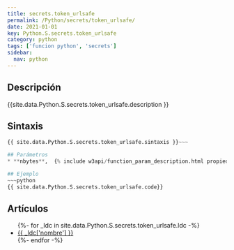 ```yaml
---
title: secrets.token_urlsafe
permalink: /Python/secrets/token_urlsafe/
date: 2021-01-01
key: Python.S.secrets.token_urlsafe
category: python
tags: ['funcion python', 'secrets']
sidebar: 
  nav: python
---
```


## Descripción
{{site.data.Python.S.secrets.token_urlsafe.description }}

## Sintaxis
~~~python
{{ site.data.Python.S.secrets.token_urlsafe.sintaxis }}~~~

## Parámetros
* **nbytes**,  {% include w3api/function_param_description.html propiedad=site.data.Python.S.secrets.token_urlsafe valor="nbytes" %}

## Ejemplo
~~~python
{{ site.data.Python.S.secrets.token_urlsafe.code}}
~~~

## Artículos
<ul>
{%- for _ldc in site.data.Python.S.secrets.token_urlsafe.ldc -%}
   <li>
       <a href="{{_ldc['url'] }}">{{ _ldc['nombre'] }}</a>
   </li>
{%- endfor -%}
</ul>
